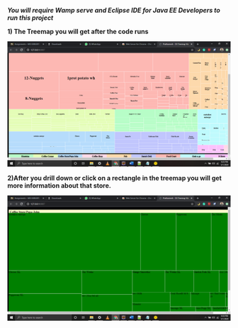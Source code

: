 **_You will require Wamp serve and Eclipse IDE for Java EE Developers to run this project_**

**1) The Treemap you will get after the code runs**


![](images.png/D3.png)


**2)After you drill down or click on a rectangle in the treemap you will get more information about that store.**


![](images.png/D3_1.png)






